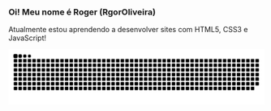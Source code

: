 ### Oi! Meu nome é Roger (RgorOliveira) 

Atualmente estou aprendendo a desenvolver sites com HTML5, CSS3 e JavaScript!

![Snake animation](https://github.com/RgorOliveira/RgorOliveira/blob/output/github-contribution-grid-snake.svg)
